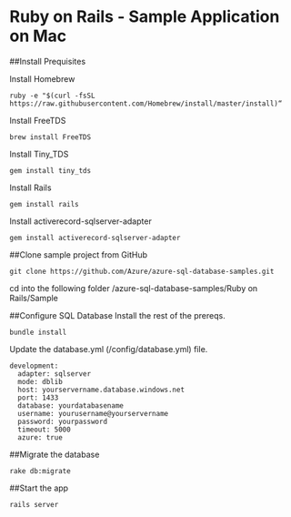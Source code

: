 # Ruby on Rails - Sample Application on Mac

##Install Prequisites

Install Homebrew
	
	ruby -e "$(curl -fsSL https://raw.githubusercontent.com/Homebrew/install/master/install)“

Install FreeTDS

	brew install FreeTDS

Install Tiny_TDS

	gem install tiny_tds

Install Rails

	gem install rails
 
Install activerecord-sqlserver-adapter

	gem install activerecord-sqlserver-adapter

##Clone sample project from GitHub

	git clone https://github.com/Azure/azure-sql-database-samples.git
	
cd into the following folder /azure-sql-database-samples/Ruby on Rails/Sample

##Configure SQL Database
Install the rest of the prereqs.

	bundle install

Update the database.yml (/config/database.yml) file. 

	development:
	  adapter: sqlserver 
	  mode: dblib 
	  host: yourservername.database.windows.net 
	  port: 1433 
	  database: yourdatabasename 
	  username: yourusername@yourservername 
	  password: yourpassword 
	  timeout: 5000
	  azure: true 

##Migrate the database 

	rake db:migrate

##Start the app

	rails server

